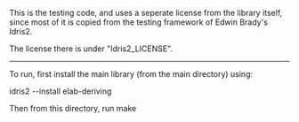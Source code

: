 This is the testing code, and uses a seperate license from the library
itself, since most of it is copied from the testing framework of Edwin
Brady's Idris2.

The license there is under "Idris2_LICENSE".

---

To run, first install the main library (from the main directory) using:

idris2 --install elab-deriving

Then from this directory, run make



